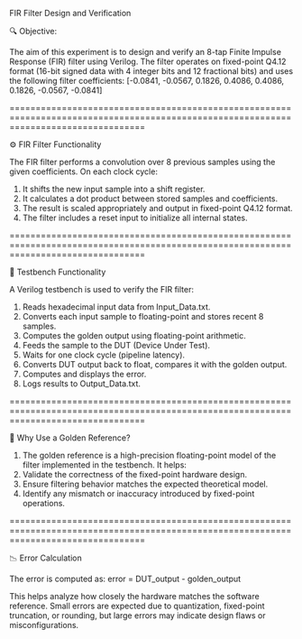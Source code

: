FIR Filter Design and Verification

🔍 Objective:

The aim of this experiment is to design and verify an 8-tap Finite Impulse Response (FIR) filter using Verilog. The filter operates on fixed-point Q4.12 format (16-bit signed data with 4 integer bits and 12 fractional bits) and uses the following filter coefficients:
[-0.0841, -0.0567, 0.1826, 0.4086, 0.4086, 0.1826, -0.0567, -0.0841]

======================================================================================================================================

⚙️ FIR Filter Functionality

The FIR filter performs a convolution over 8 previous samples using the given coefficients. 
On each clock cycle:
1) It shifts the new input sample into a shift register.
2) It calculates a dot product between stored samples and coefficients.
3) The result is scaled appropriately and output in fixed-point Q4.12 format.
4) The filter includes a reset input to initialize all internal states.

======================================================================================================================================

🧪 Testbench Functionality

A Verilog testbench is used to verify the FIR filter:
1) Reads hexadecimal input data from Input_Data.txt.
2) Converts each input sample to floating-point and stores recent 8 samples.
3) Computes the golden output using floating-point arithmetic.
4) Feeds the sample to the DUT (Device Under Test).
5) Waits for one clock cycle (pipeline latency).
6) Converts DUT output back to float, compares it with the golden output.
7) Computes and displays the error.
8) Logs results to Output_Data.txt.

======================================================================================================================================

🌟 Why Use a Golden Reference?

1) The golden reference is a high-precision floating-point model of the filter implemented in the testbench. It helps:
2) Validate the correctness of the fixed-point hardware design.
3) Ensure filtering behavior matches the expected theoretical model.
4) Identify any mismatch or inaccuracy introduced by fixed-point operations.

======================================================================================================================================

📉 Error Calculation

The error is computed as: error = DUT_output - golden_output

This helps analyze how closely the hardware matches the software reference. Small errors are expected due to quantization, fixed-point truncation, or rounding, but large errors may indicate design flaws or misconfigurations.

